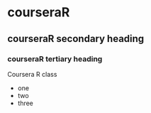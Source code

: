 # courseraR
## courseraR secondary heading
### courseraR tertiary heading
Coursera R class

* one
* two
* three
